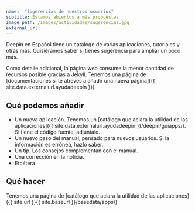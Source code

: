 ```yaml
---
name:  "Sugerencias de nuestros usuarios"
subtitle: Estamos abiertos a más propuestas
image_path: /images/actividades/sugerencias.jpg
external_url:
---
```


Deepin en Español tiene un catálogo de varias aplicaciones, tutoriales y otras más. Quisiéramos saber si tienes sugerencia para ampliar un poco más.

Como detalle adicional, la página web consume la menor cantidad de recursos posible gracias a Jekyll. Tenemos una página de [documentaciones si te atreves a añadir una nueva página]({{ site.data.externalurl.ayudadeepin }}).

## Qué podemos añadir

* Un nueva aplicación. Tenemos un [catálogo que aclara la utilidad de las aplicaciones]({{ site.data.externalurl.ayudadeepin }}/deepin/guiapps/). Si tiene el código fuente, adjúntalo.
* Un nuevo paso del manual, pensado para nuevos usuarios. Si la información es errónea, hazlo saber.
* Un tip. Los consejos complementan con el manual.
* Una corrección en la noticia.
* Etcétera

## Qué hacer

Tenemos una página de [catálogo que aclara la utilidad de las aplicaciones]({{ site.url }}{{ site.baseurl }}/basedata/apps/)
